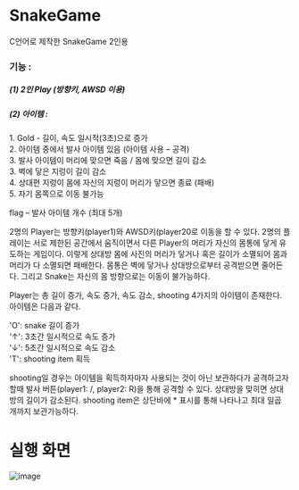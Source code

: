 
# SnakeGame
C언어로 제작한 SnakeGame 2인용

<h3> 기능 : </h3>
 <h5>(1) 2인 Play (방향키, AWSD 이용)</h5>
 <h5>(2) 아이템 :</h5>
1. Gold - 길이, 속도 일시적(3초)으로 증가 <br>
2. 아이템 중에서 발사 아이템 있음 (아이템 사용 – 공격)<br>
3. 발사 아이템이 머리에 맞으면 죽음 / 몸에 맞으면 길이 감소<br>
3. 벽에 닿은 지렁이 길이 감소<br>
4. 상대편 지렁이 몸에 자신의 지렁이 머리가 닿으면 종료 (패배)<br>
5. 자기 몸쪽으로 이동 불가능<br>

flag – 발사 아이템 개수 (최대 5개)<br>

2명의 Player는 방향키(player1)와 AWSD키(player20로 이동을 할 수 있다. 2명의 플레이는 서로 제한된 공간에서 움직이면서 다른 Player의 머리가 자신의 몸통에 닿게 유도하는 게임이다. 이렇게 상대방 몸에 사진의 머리가 닿거나 혹은 길이가 소멸되어 몸과 머리가 다 소멸되면 패배한다. 몸통은 벽에 닿거나 상대방으로부터 공격받으면 줄어든다. 그리고 Snake는 자신의 몸 방향으로는 이동이 불가능하다.<br>

Player는 총 길이 증가, 속도 증가, 속도 감소, shooting 4가지의 아이템이 존재한다. 아이템은 다음과 같다.<br>

'O': snake 길이 증가<br>
'↑': 3초간 일시적으로 속도 증가<br>
'↓': 5초간 일시적으로 속도 감소<br>
'T': shooting item 획득<br>

shooting일 경우는 아이템을 획득하자마자 사용되는 것이 아닌 보관하다가 공격하고자 할때 발사 버튼(player1: /, player2: R)을 통해 공격할 수 있다. 상대방을 맞히면 상대방의 길이가 감소된다. shooting item은 상단바에 * 표시를 통해 나타나고 최대 일곱 개까지 보관가능하다.

# 실행 화면

![image](https://user-images.githubusercontent.com/109158497/199796563-6ec40132-a3b6-410d-b9d6-ebbc39602af3.png)
